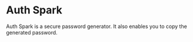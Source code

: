 # Auth Spark

Auth Spark is a secure password generator. It also enables you to copy the generated password.
